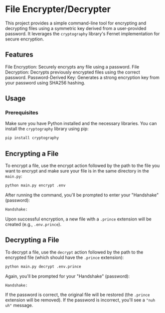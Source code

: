 # File Encrypter/Decrypter
This project provides a simple command-line tool for encrypting and decrypting files using a symmetric key derived from a user-provided password. It leverages the `cryptography` library's Fernet implementation for secure encryption.

## Features
File Encryption: Securely encrypts any file using a password.
File Decryption: Decrypts previously encrypted files using the correct password.
Password-Derived Key: Generates a strong encryption key from your password using SHA256 hashing.
## Usage
### Prerequisites
Make sure you have Python installed and the necessary libraries. You can install the `cryptography` library using pip:

```bash
pip install cryptography
```
## Encrypting a File
To encrypt a file, use the encrypt action followed by the path to the file you want to encrypt and make sure your file is in the same directory in the `main.py`:

```bash
python main.py encrypt .env
```
After running the command, you'll be prompted to enter your "Handshake" (password):
```bash
Handshake:
```
Upon successful encryption, a new file with a `.prince` extension will be created (e.g., `.env.prince`).

## Decrypting a File
To decrypt a file, use the `decrypt` action followed by the path to the encrypted file (which should have the `.prince` extension):

```bash
python main.py decrypt .env.prince
```
Again, you'll be prompted for your "Handshake" (password):

```bash
Handshake:
```
If the password is correct, the original file will be restored (the `.prince` extension will be removed). If the password is incorrect, you'll see a `"nuh uh"` message.